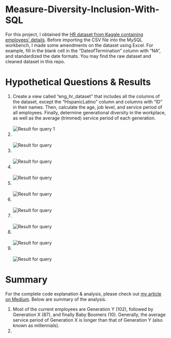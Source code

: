 # Measure-Diversity-Inclusion-With-SQL
For this project, I obtained the <a href="https://www.kaggle.com/datasets/rhuebner/human-resources-data-set">HR dataset from Kaggle containing employees' details</a>. Before importing the CSV file into the MySQL workbench, I made some amendments on the dataset using Excel. For example, fill in the blank cell in the “DateofTermination” column with “NA”, and standardized the date formats. You may find the raw dataset and cleaned dataset in this repo. 

# Hypothetical Questions & Results
1. Create a view called “eng_hr_dataset” that includes all the columns of the dataset, except the “HispanicLatino” column and columns with “ID” in their names. Then, calculate the age, job level, and service period of all employees. Finally, determine generational diversity in the workplace, as well as the average (trimmed) service period of each generation. <br><br><img src="https://miro.medium.com/max/1100/1*YlXAft5Ojr0VN0Nrpz-5PQ.png" alt="Result for query 1">
2. <br><br><img src="" alt="Result for query ">
3. <br><br><img src="" alt="Result for query ">
4. <br><br><img src="" alt="Result for query ">
5. <br><br><img src="" alt="Result for query ">
6. <br><br><img src="" alt="Result for query ">
7. <br><br><img src="" alt="Result for query ">
8. <br><br><img src="" alt="Result for query ">
9. <br><br><img src="" alt="Result for query ">

# Summary
For the complete code explanation & analysis, please check out <a href="https://jadangpooiling.medium.com/analyzing-hr-metrics-with-sql-to-measure-diversity-inclusion-1c00bf4b6bae">my article on Medium</a>. Below are summary of the analysis.
1. Most of the current employees are Generation Y (102), followed by Generation X (87), and finally Baby Boomers (10). Generally, the average service period of Generation X is longer than that of Generation Y (also known as millennials).
2. 
